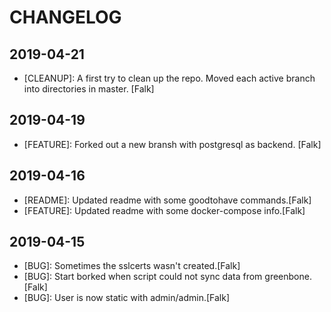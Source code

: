 # CHANGELOG

## 2019-04-21

- [CLEANUP]: A first try to clean up the repo. Moved each active branch into directories in master. [Falk] 

## 2019-04-19

- [FEATURE]: Forked out a new bransh with postgresql as backend. [Falk]

## 2019-04-16

- [README]: Updated readme with some goodtohave commands.[Falk]
- [FEATURE]: Updated readme with some docker-compose info.[Falk]

## 2019-04-15

- [BUG]: Sometimes the sslcerts wasn't created.[Falk]
- [BUG]: Start borked when script could not sync data from greenbone.[Falk]
- [BUG]: User is now static with admin/admin.[Falk]
